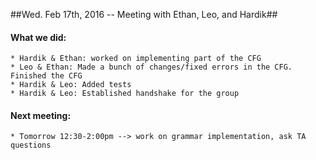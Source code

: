 ##Wed. Feb 17th, 2016 -- Meeting with Ethan, Leo, and Hardik##


#### What we did:
	* Hardik & Ethan: worked on implementing part of the CFG
	* Leo & Ethan: Made a bunch of changes/fixed errors in the CFG. Finished the CFG
	* Hardik & Leo: Added tests
	* Hardik & Leo: Established handshake for the group

#### Next meeting:
	* Tomorrow 12:30-2:00pm --> work on grammar implementation, ask TA questions

